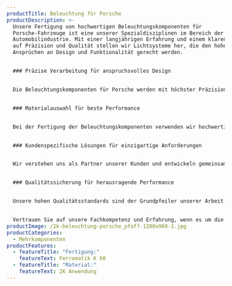 ```yaml
---
productTitle: Beleuchtung für Porsche
productDescription: >-
  Unsere Fertigung von hochwertigen Beleuchtungskomponenten für
  Porsche-Fahrzeuge ist eine unserer Spezialdisziplinen im Bereich der
  Automobilindustrie. Mit einer langjährigen Erfahrung und einem klaren Fokus
  auf Präzision und Qualität stellen wir Lichtsysteme her, die den hohen
  Ansprüchen an Design und Funktionalität gerecht werden.


  ### Präzise Verarbeitung für anspruchsvolles Design


  Die Beleuchtungskomponenten für Porsche werden mit höchster Präzision auf unserer Ferromatik K 60 Fertigungsmaschine gefertigt. Mit dieser 2K-Anwendung können wir mehrfarbige und komplexe Komponenten produzieren, die das anspruchsvolle Design der Porsche-Fahrzeuge optimal ergänzen.


  ### Materialauswahl für beste Performance


  Bei der Fertigung der Beleuchtungskomponenten verwenden wir hochwertige Materialien, die für ihre hervorragende Lichtdurchlässigkeit und Widerstandsfähigkeit bekannt sind. Diese Materialien gewährleisten eine optimale Performance der Lichtsysteme und sorgen für eine hohe Lebensdauer der Komponenten.


  ### Kundenspezifische Lösungen für einzigartige Anforderungen


  Wir verstehen uns als Partner unserer Kunden und entwickeln gemeinsam maßgeschneiderte Lösungen, die den individuellen Anforderungen und Bedürfnissen gerecht werden. Die Beleuchtungskomponenten werden sorgfältig an die spezifischen Design- und Funktionsanforderungen von Porsche angepasst, um einzigartige Lichtsysteme zu schaffen.


  ### Qualitätssicherung für herausragende Performance


  Unsere hohen Qualitätsstandards sind der Grundpfeiler unserer Arbeit. Jede Beleuchtungskomponente wird einer gründlichen Qualitätskontrolle unterzogen, um sicherzustellen, dass sie den strengen Anforderungen der Automobilindustrie entspricht. Die Kombination aus Präzision und Qualität gewährleistet eine herausragende Performance der Lichtsysteme.


  Vertrauen Sie auf unsere Fachkompetenz und Erfahrung, wenn es um die Fertigung hochwertiger Beleuchtungskomponenten für Porsche-Fahrzeuge geht. Unser Streben nach Perfektion und unsere Leidenschaft für anspruchsvolle Fertigung machen uns zu einem verlässlichen Partner in der Automobilindustrie.
productImage: /2k-beleuchtung-porsche_pfaff-1200x969-1.jpg
productCategories:
  - Mehrkomponenten
productFeatures:
  - featureTitle: "Fertigung:"
    featureText: Ferromatik K 60
  - featureTitle: "Material:"
    featureText: 2K Anwendung
---
```

